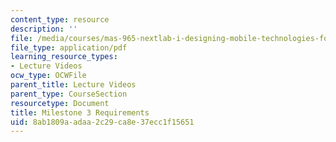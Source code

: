 ```yaml
---
content_type: resource
description: ''
file: /media/courses/mas-965-nextlab-i-designing-mobile-technologies-for-the-next-billion-users-fall-2008/8ab1809aadaa2c29ca8e37ecc1f15651_MITMAS_965F08_milestone3.pdf
file_type: application/pdf
learning_resource_types:
- Lecture Videos
ocw_type: OCWFile
parent_title: Lecture Videos
parent_type: CourseSection
resourcetype: Document
title: Milestone 3 Requirements
uid: 8ab1809a-adaa-2c29-ca8e-37ecc1f15651
---
```

